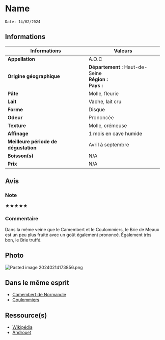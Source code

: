 # Name
```
Date: 14/02/2024
```
## Informations

| Informations | Valeurs |
| ---- | ---- |
| **Appellation** | A.O.C |
| **Origine géographique** | **Département :** Haut-de-Seine<br>**Région :** <br>**Pays :**   |
| **Pâte** | Molle, fleurie |
| **Lait** | Vache, lait cru |
| **Forme** | Disque |
| **Odeur** | Prononcée |
| **Texture** | Molle, crémeuse |
| **Affinage** | 1 mois en cave humide |
| **Meilleure période de dégustation** | Avril à septembre |
| **Boisson(s)** | N/A |
| **Prix** | N/A |

## Avis
### Note
★★★★★
### Commentaire
Dans la même veine que le Camembert et le Coulommiers, le Brie de Meaux est un peu plus fruité avec un goût également prononcé. Également très bon, le Brie truffé.

## Photo
![Pasted image 20240214173856.png](./M%C3%A9dias/Pasted%20image%2020240214173856.png)

## Dans le même esprit
* [Camembert de Normandie](./Camembert%20de%20Normandie.md)
* [Coulommiers](./Coulommiers.md)

## Ressource(s)
* [Wikipédia](https://fr.wikipedia.org/wiki/Brie_de_Meaux)
* [Androuet](https://androuet.com/Brie-de-Meaux-123.html)